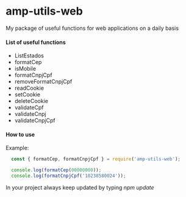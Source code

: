 # amp-utils-web
My package of useful functions for web applications on a daily basis

#### List of useful functions

- ListEstados
- formatCep
- isMobile
- formatCnpjCpf
- removeFormatCnpjCpf
- readCookie
- setCookie
- deleteCookie
- validateCpf
- validateCnpj
- validateCnpjCpf

#### How to use

Example:
```javascript
  const { formatCep, formatCnpjCpf } = require('amp-utils-web');

  console.log(formatCep(00000000));
  console.log(formatCnpjCpf('10238580024'));
```

In your project always keep updated by typing _npm update_